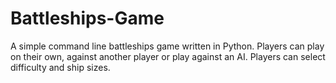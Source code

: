 # Battleships-Game

A simple command line battleships game written in Python.
Players can play on their own, against another player or play against an AI.
Players can select difficulty and ship sizes.
